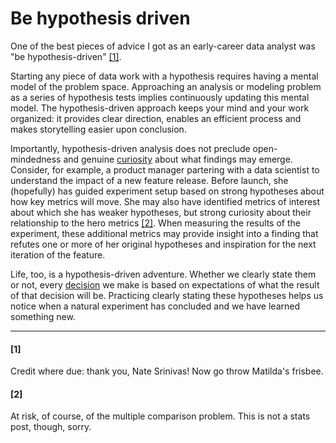# Be hypothesis driven

One of the best pieces of advice I got as an early-career data analyst was "be hypothesis-driven" [[1]](#1).

Starting any piece of data work with a hypothesis requires having a mental model of the problem space. Approaching an analysis or modeling problem as a series of hypothesis tests implies continuously updating this mental model. The hypothesis-driven approach keeps your mind and your work organized: it provides clear direction, enables an efficient process and makes storytelling easier upon conclusion.

Importantly, hypothesis-driven analysis does not preclude open-mindedness and genuine [curiosity](../humility_is_key_to_growth/) about what findings may emerge. Consider, for example, a product manager partering with a data scientist to understand the impact of a new feature release. Before launch, she (hopefully) has guided experiment setup based on strong hypotheses about how key metrics will move. She may also have identified metrics of interest about which she has weaker hypotheses, but strong curiosity about their relationship to the hero metrics [[2]](#2). When measuring the results of the experiment, these additional metrics may provide insight into a finding that refutes one or more of her original hypotheses and inspiration for the next iteration of the feature. 

Life, too, is a hypothesis-driven adventure. Whether we clearly state them or not, every [decision](../life_is_tradeoffs/) we make is based on expectations of what the result of that decision will be. Practicing clearly stating these hypotheses helps us notice when a natural experiment has concluded and we have learned something new.

<!-- related: Inspired product development, investment thesis, strong opinions weakly held, more about mental models -->


---

#### [1] 
Credit where due: thank you, Nate Srinivas! Now go throw Matilda's frisbee.

#### [2] 
At risk, of course, of the multiple comparison problem. This is not a stats post, though, sorry.
